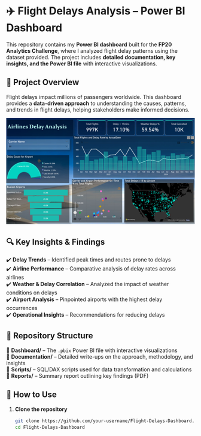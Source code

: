 # ✈️ Flight Delays Analysis – Power BI Dashboard  

This repository contains my **Power BI dashboard** built for the **FP20 Analytics Challenge**, where I analyzed flight delay patterns using the dataset provided. The project includes **detailed documentation, key insights, and the Power BI file** with interactive visualizations.  

## 📌 Project Overview  
Flight delays impact millions of passengers worldwide. This dashboard provides a **data-driven approach** to understanding the causes, patterns, and trends in flight delays, helping stakeholders make informed decisions.  

![Flight Delays Dashboard](dashboard.png)


## 🔍 Key Insights & Findings  
✔️ **Delay Trends** – Identified peak times and routes prone to delays  
✔️ **Airline Performance** – Comparative analysis of delay rates across airlines  
✔️ **Weather & Delay Correlation** – Analyzed the impact of weather conditions on delays  
✔️ **Airport Analysis** – Pinpointed airports with the highest delay occurrences  
✔️ **Operational Insights** – Recommendations for reducing delays  

## 📂 Repository Structure  
📁 **Dashboard/** – The `.pbix` Power BI file with interactive visualizations  
📁 **Documentation/** – Detailed write-ups on the approach, methodology, and insights  
📁 **Scripts/** – SQL/DAX scripts used for data transformation and calculations  
📁 **Reports/** – Summary report outlining key findings (PDF)  

## 🚀 How to Use  
1. **Clone the repository**  
   ```sh
   git clone https://github.com/your-username/Flight-Delays-Dashboard.git
   cd Flight-Delays-Dashboard

